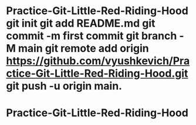 # Practice-Git-Little-Red-Riding-Hood git init git add README.md git commit -m first commit git branch -M main git remote add origin https://github.com/vyushkevich/Practice-Git-Little-Red-Riding-Hood.git git push -u origin main.
# Practice-Git-Little-Red-Riding-Hood
